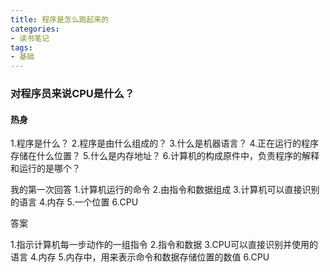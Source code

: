 ```yaml
---
title: 程序是怎么跑起来的   
categories:         
- 读书笔记
tags:         
- 基础
---
```


### 对程序员来说CPU是什么？

#### 热身

1.程序是什么？
2.程序是由什么组成的？
3.什么是机器语言？
4.正在运行的程序存储在什么位置？
5.什么是内存地址？
6.计算机的构成原件中，负责程序的解释和运行的是哪个？

我的第一次回答
1.计算机运行的命令
2.由指令和数据组成
3.计算机可以直接识别的语言
4.内存
5.一个位置
6.CPU

答案

1.指示计算机每一步动作的一组指令
2.指令和数据
3.CPU可以直接识别并使用的语言
4.内存
5.内存中，用来表示命令和数据存储位置的数值
6.CPU